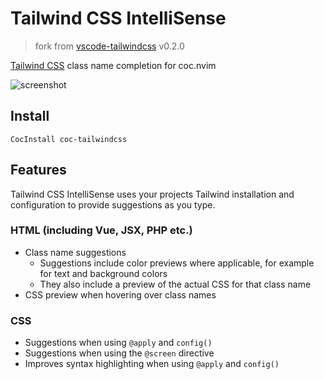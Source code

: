 # Tailwind CSS IntelliSense

> fork from [vscode-tailwindcss](https://github.com/bradlc/vscode-tailwindcss) v0.2.0

[Tailwind CSS](https://tailwindcss.com/) class name completion for coc.nvim

![screenshot](https://user-images.githubusercontent.com/5492542/52547452-c7e50c80-2e02-11e9-8214-e71e14b2cfb0.png)

## Install

```viml
CocInstall coc-tailwindcss
```

## Features

Tailwind CSS IntelliSense uses your projects Tailwind installation and configuration to provide suggestions as you type.

### HTML (including Vue, JSX, PHP etc.)

- Class name suggestions
  - Suggestions include color previews where applicable, for example for text and background colors
  - They also include a preview of the actual CSS for that class name
- CSS preview when hovering over class names

### CSS

- Suggestions when using `@apply` and `config()`
- Suggestions when using the `@screen` directive
- Improves syntax highlighting when using `@apply` and `config()`
